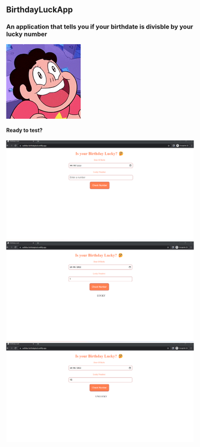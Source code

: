 
## BirthdayLuckApp
### An application that tells you if your birthdate is divisble by your lucky number
![Alt text](/images/gif.gif?raw=true "BirthdayLuckApp App")
#### Ready to test?
![Alt text](/images/app1.png?raw=true  "BirthdayLuckApp App")
![Alt text](/images/app2.png?raw=true "BirthdayLuckApp App Test")
![Alt text](/images/app3.png?raw=true "BirthdayLuckApp App Test")


